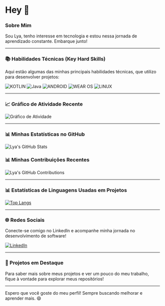 # Hey 👀

### Sobre Mim
Sou Lya, tenho interesse em tecnologia e estou nessa jornada de aprendizado constante. Embarque junto!

---

### 📚 Habilidades Técnicas (Key Hard Skills)

Aqui estão algumas das minhas principais habilidades técnicas, que utilizo para desenvolver projetos:

![KOTLIN](https://img.shields.io/badge/Kotlin-B125EA?style=for-the-badge&logo=kotlin&logoColor=white)
![Java](https://img.shields.io/badge/java-%23ED8B00.svg?style=for-the-badge&logo=openjdk&logoColor=white)
![ANDROID](https://img.shields.io/badge/Android-3DDC84?style=for-the-badge&logo=android&logoColor=white)
![WEAR OS](https://img.shields.io/badge/-Wear%20OS-4285F4?style=for-the-badge&logo=wear-os&logoColor=white)
![LINUX](https://img.shields.io/badge/Linux-FCC624?style=for-the-badge&logo=linux&logoColor=black)

---

### 📈 Gráfico de Atividade Recente
![Gráfico de Atividade](https://github-readme-activity-graph.vercel.app/graph?username=lyasantoscode&theme=react-dark&hide_border=true&area=true)

---

### 📊 Minhas Estatísticas no GitHub
![Lya's GitHub Stats](https://github-readme-stats.vercel.app/api?username=lyasantoscode&show_icons=true&theme=radical&include_all_commits=true&count_private=true)

### 📊 Minhas Contribuições Recentes
![Lya's GitHub Contributions](https://github-readme-streak-stats.herokuapp.com/?user=lyasantoscode&theme=radical)

---

### 📊 Estatísticas de Linguagens Usadas em Projetos
[![Top Langs](https://github-readme-stats.vercel.app/api/top-langs/?username=lyasantoscode&layout=compact&theme=radical)](https://github.com/anuraghazra/github-readme-stats)

---

### 🌐 Redes Sociais
Conecte-se comigo no LinkedIn e acompanhe minha jornada no desenvolvimento de software!

[![LinkedIn](https://img.shields.io/badge/linkedin-%230077B5.svg?style=for-the-badge&logo=linkedin&logoColor=white)](https://www.linkedin.com/in/alcilene-santos-6b8241143/)

---

### 🚀 Projetos em Destaque
Para saber mais sobre meus projetos e ver um pouco do meu trabalho, fique à vontade para explorar meus repositórios!

---

Espero que você goste do meu perfil! Sempre buscando melhorar e aprender mais. 😄


